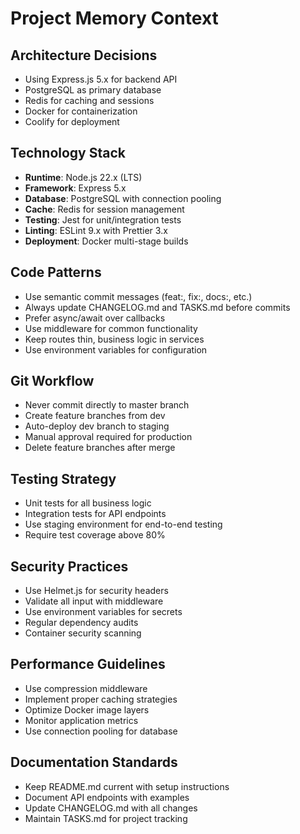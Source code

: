 # Project Memory Context

## Architecture Decisions
- Using Express.js 5.x for backend API
- PostgreSQL as primary database
- Redis for caching and sessions
- Docker for containerization
- Coolify for deployment

## Technology Stack
- **Runtime**: Node.js 22.x (LTS)
- **Framework**: Express 5.x
- **Database**: PostgreSQL with connection pooling
- **Cache**: Redis for session management
- **Testing**: Jest for unit/integration tests
- **Linting**: ESLint 9.x with Prettier 3.x
- **Deployment**: Docker multi-stage builds

## Code Patterns
- Use semantic commit messages (feat:, fix:, docs:, etc.)
- Always update CHANGELOG.md and TASKS.md before commits
- Prefer async/await over callbacks
- Use middleware for common functionality
- Keep routes thin, business logic in services
- Use environment variables for configuration

## Git Workflow
- Never commit directly to master branch
- Create feature branches from dev
- Auto-deploy dev branch to staging
- Manual approval required for production
- Delete feature branches after merge

## Testing Strategy
- Unit tests for all business logic
- Integration tests for API endpoints
- Use staging environment for end-to-end testing
- Require test coverage above 80%

## Security Practices
- Use Helmet.js for security headers
- Validate all input with middleware
- Use environment variables for secrets
- Regular dependency audits
- Container security scanning

## Performance Guidelines
- Use compression middleware
- Implement proper caching strategies
- Optimize Docker image layers
- Monitor application metrics
- Use connection pooling for database

## Documentation Standards
- Keep README.md current with setup instructions
- Document API endpoints with examples
- Update CHANGELOG.md with all changes
- Maintain TASKS.md for project tracking
